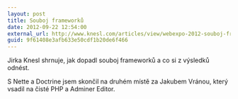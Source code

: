 ```yaml
---
layout: post
title: Souboj frameworků
date: 2012-09-22 12:54:00
external_url: http://www.knesl.com/articles/view/webexpo-2012-souboj-frameworku
guid: 9f61408e3afb633e50cdf1b20de6f466
---
```


Jirka Knesl shrnuje, jak dopadl souboj frameworků a co si z výsledků odnést.

S Nette a Doctrine jsem skončil na druhém místě za Jakubem Vránou, který vsadil na čisté PHP a Adminer Editor.
